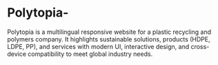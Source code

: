 # Polytopia-
Polytopia is a multilingual responsive website for a plastic recycling and polymers company. It highlights sustainable solutions, products (HDPE, LDPE, PP), and services with modern UI, interactive design, and cross-device compatibility to meet global industry needs.
